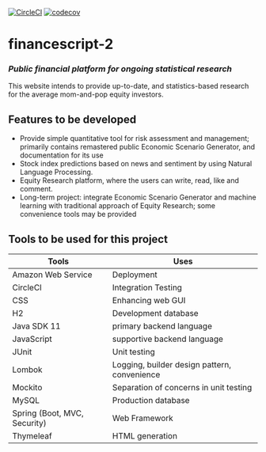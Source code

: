 [![CircleCI](https://circleci.com/gh/hochanFS/financescript-2.svg?style=svg)](https://circleci.com/gh/hochanFS/financescript-2)
[![codecov](https://codecov.io/gh/hochanFS/financescript-2/branch/master/graph/badge.svg)](https://codecov.io/gh/hochanFS/financescript-2)

# financescript-2
### *Public financial platform for ongoing statistical research*
This website intends to provide up-to-date, and statistics-based research for the average mom-and-pop equity investors.

## Features to be developed
* Provide simple quantitative tool for risk assessment and management; primarily contains remastered public Economic Scenario Generator, and documentation for its use
* Stock index predictions based on news and sentiment by using Natural Language Processing. 
* Equity Research platform, where the users can write, read, like and comment.
* Long-term project: integrate Economic Scenario Generator and machine learning with traditional approach of Equity Research; some convenience tools may be provided

## Tools to be used for this project
Tools | Uses
------------ | -------------
Amazon Web Service | Deployment
CircleCI | Integration Testing
CSS | Enhancing web GUI
H2 | Development database
Java SDK 11 | primary backend language
JavaScript | supportive backend language
JUnit | Unit testing
Lombok | Logging, builder design pattern, convenience
Mockito | Separation of concerns in unit testing
MySQL | Production database
Spring (Boot, MVC, Security) | Web Framework
Thymeleaf | HTML generation
